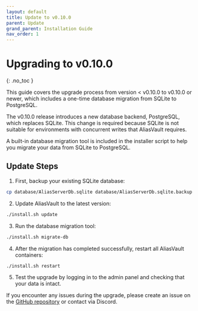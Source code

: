 ```yaml
---
layout: default
title: Update to v0.10.0
parent: Update
grand_parent: Installation Guide
nav_order: 1
---
```


# Upgrading to v0.10.0
{: .no_toc }

This guide covers the upgrade process from version < v0.10.0 to v0.10.0 or newer, which includes a one-time database migration from SQLite to PostgreSQL.

The v0.10.0 release introduces a new database backend, PostgreSQL, which replaces SQLite. This change is required because SQLite is not suitable for environments with concurrent writes that AliasVault requires.

A built-in database migration tool is included in the installer script to help you migrate your data from SQLite to PostgreSQL.

## Update Steps

1. First, backup your existing SQLite database:
```bash
cp database/AliasServerDb.sqlite database/AliasServerDb.sqlite.backup
```
2. Update AliasVault to the latest version:
```bash
./install.sh update
```
3. Run the database migration tool:
```bash
./install.sh migrate-db
```
4. After the migration has completed successfully, restart all AliasVault containers:
```bash
./install.sh restart
```

5. Test the upgrade by logging in to the admin panel and checking that your data is intact.

If you encounter any issues during the upgrade, please create an issue on the [GitHub repository](https://github.com/lanedirt/AliasVault/issues) or contact via Discord.
